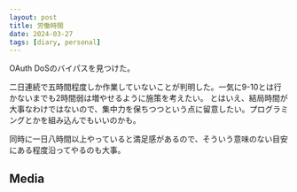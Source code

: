```yaml
---
layout: post
title: 労働時間
date: 2024-03-27
tags: [diary, personal]
---
```


OAuth DoSのバイパスを見つけた。

二日連続で五時間程度しか作業していないことが判明した。一気に9-10とは行かないまでも2時間弱は増やせるように施策を考えたい。
とはいえ、結局時間が大事なわけではないので、集中力を保ちつつという点に留意したい。プログラミングとかを組み込んでもいいのかも。

同時に一日八時間以上やっていると満足感があるので、そういう意味のない目安にある程度沿ってやるのも大事。

## Media

<div style="display: flex; flex-wrap: wrap; gap: 10px;"><img src="https://lh3.googleusercontent.com/lr/AAJ1LKdZHo5MxnHkCb7_5yE4lVIiKumlrRj1OFUs18C79QG98lP8hJtZ6QDfY6ec3Fw1XbdzudDlaZAWrixZwzCpYayi00qiSAK3U91DveOkBJknxi8VTvRqyCnK7-c14Mu6v88kJezfL1Exbw_lB43cB1tEJrBtLWjSheWEMCoMWTc0sTI33RrrY1bpTLcCTEe7SIIii3vtYNIo8uzZDqV7HeFvUspFBw-LjnSSxebvPGy3BE4OisaymJMJBNK2sxdZI9v7-O4F-Zdam6Q79NT1iihakj_T5Cp9bOdmdBTGpX5YtugvwnZtLbxTY1filyhWW0tC6Ex5kLhPw7lufkdqM1VQzuOuML38P24qGbcvrSiAyCKy29rm8ueXJCxGc2lzMLwc7GNXeoXxNlAUmxLNkis59X8Jww6Oeozv-Kuyb7Nzt4V8dCWJHLkuaM76DWF9k3QLvi_WvKVIZd0binu97YmBhg2L4J0Be1xM84GVe6Lw7e9glSsom-m4Aj8_OcTb8UY2DRr03CUk2j-tmsFf2IfzqzKY9O-yo4sA5OEK0csgvFzALqq4A24rENtyY8U1D5H4lNr-BVSmjYlbg8DcsV9NJ7dlj9-VyHcnFqqLUGYtL4hyf4332DX1wnnnNURt8HZGYQVDiADZvzyjFn03YrQPstDbJjl3zFfzv_G7baBuGCV2ti9iYWd-XZsx-5SsIYBcqh5XMkWFyg8sxO-sPR5cpJD_bBpxUKYoQVM3Ry95ComJ9lb0nUXcoIuCj1-oM83nwBI-oN5-zDosvnyDWd8oyXScLqY1Bp0tOLqZNcWOt5jVa0SP8gWrBfLtyB8JySJJ6qtE2buFnzVE7bRotQ0NhH3bx7YiTp0tCZAETTONQ6Q8idd21gSV4e2Djz4zniWHkMf2fnSRSFBELokS9UBpHzWlq0fQ9IPpaaZWwrO4TqxqaZklkSqz75iYPMMwlGXqrGoarNR8rXgxowC0kq6XG8oy4A" alt="" style="max-width: 100%; height: auto;"><br> <img src="https://lh3.googleusercontent.com/lr/AAJ1LKf0tiuEz7Fm8yMSeDipI2rJNdSoVyHrkVRlIzc_ojdfSBCiMI0O8pDLnBKl1d0LGYWsBO01PrQnPafhUJYRtOaUL05ssCnv5fD59O2r6l3wsXzE7R7utiF7lVl6ImWq6JWWn78Q3OCxFBJXcIk7qf9GpOT5zjEX_yAOnniGWB-vA1dUgoGNILpLs-phJ1azQ7m1y00AWFv8kj4YfJ6IBdXwcTYS5DrXCzXpLg9MJLGJQ907QrNitPhEtqIVyft50XckhBxbaXr9E4DF5doA82KwqMnQnubtHhRGgw5A7rU6pybCmJivyWHq6lDArhyJLYUej8jCtxc_fPcaM1K3J9EmEETqvGgGd3kn3lhtCE_7Ec2dufHlVxWvuv5jTwt1ImB5GCFWUv0fbyYlaGcXMJh-_GEFWwVQ4bcCK8EJNLypBRKhkrWgkBHJ36GK4dvxrojC7tCDK_Q4L5Sx6IGg1rIBS4khyZC2_FCXPikNUl9okINQNZqQ57M-bKpI3L9odjvMuF1b9kjn7qGrRlP46s0QqVep5au6TYJkvocsiDsGU2u8I0BYlN-YNJYcAF8BlmliGqxjR_iT4i0Im42vBHmpiSk1t8E_QUXwo72PAvzA2P7f24fpXBnoyKxnH3APYuFYrqY6t8RxZcrERLMoyJlwCZkgT3jzdqon3bKU7OUNhh2wuiUQpCLQahDIz2mhBmkMywO480VENALYZWyXL30yLrHnd_Ar-yoqUtgI14QO1-wfhKHadSWWvf6ncgAX6IGoiADscu_KT9CM0q04vn-pcEkG090ERHXa9y5il9NwAHYtD8JBWgfPNXn43jwyrH72W-PrYhrCTfCNJ2J8xVEDZUgO7dCe7nSVYBw6OLGXn4GYCJk9JbCqNf4BVhQGkVhgCUGUpbttQV-E3GmGqRs0-Rk2tOpnec705M8W8v1L72WgPVec0CcRo3XFrxXG3HrgDSatRHf3WoV_bHRL6dglaWIrYA" alt="" style="max-width: 100%; height: auto;"><br> <img src="https://lh3.googleusercontent.com/lr/AAJ1LKeC4U9F9TUaewPPzSGtebkIlLAYgaRfSoRSSyh1dl5oGENXRzXnvggEm_LjxGx8qsSCK-zyIJIsYSKs5X3VZ93rqW2dKTFl5L7Kp760INFXUA9KAx_r4yu6HUCiBclF9pqNCQ73DwBzsCht2cqudNW4VwxPDiMRhR5ab4EarqgVJjqXDefaqhwdgny5UDDJJaNbXCAEnDLTg_00BMEk0JcY6eqhjZ64Y_5pQ-2T6wtW2iYkUhvyTSqnTE1GezFe7XA0VZfAj1CQ3bQwYtgW6qtG6rSWKewodnlVQYkaEykv8qveFC4bC8E8DEhocB1RM0StZvAA1FydPc1InvtUS6Zjntj5L89YR5Du8Nx7lAriLj_-zPu9d1jcGXx8B0i5hjQ1hqf0o13pTSNsw597wLzTgK-orAtJgGZB-vu_UgiUXsA6hAfTsTryFkZn95S3EEL-k4SgsHYZ80gM-JCn8U4LYs-dARTtOQtEhCB9AGhJNFFsQNGv0VqOEDUm9vLRIsmm-SuTTBmDyh_bjcVgsh2YWmOPomgXPGIwLfyXUsvCfV3rjSkYxn_vZCqYtysDeyT3LmRFG1D80UjiK0HvS0GMSE6MdpaBjcF1JRiVgfsiuuXP7GoEf7dsFNmQI6LJhCzhQ4DxL7oGtQPW4uM3izGZYdSk0WqEXSnfO1jZHO0kJNqDLI8A9itiJ0T2dm3iN0_dccZ-nanLljtB-WqAMQlt-7oP0W2KgqbGKEiJI9jMI0nnZxcWVSilvvpbxfVuKZaus46SeonELB3CLZnL0nrcGtBczJ1LkI0Qmo9ovc-MB4BAFupFWWfEtB3AtAgjgeRZ8DH4LJquTbburb9w3P9G9pAwUexrzsvkd4QL_n2mSGXpW_JqdJPKCgwxU88uzIUdh0MqRwQdcBqW_JyyVpoCD4s4dm6QKU2h1mZSHvQghs-ioPdROwbAIQdOOCYZx2Y5IaoK57LdBsBiu98eDXW1tICPbg" alt="" style="max-width: 100%; height: auto;"><br> <img src="https://lh3.googleusercontent.com/lr/AAJ1LKfVJNOwryFn8qQ3nrEJ2hX8uvwAMQhQKWsH0HgjN9UzQhRtl_j-TnWj-6wHXReWgATOjVWRf6SgV3KoxxiSZtptUFXNvFyDrYi8iBKurmcqNapM34qBTVrwWNVWGUYxgVfCpkxeLKh-MnWlva6LUtV6hzD0j7TJAak90dRIiO4Dh5qXgoNkPBwHwo7VOv6WTtKrwFj3e_2EMSIGamVEGOM4PjOUMLq8K8XzACbCnaEFpiZeoWF3YzXvp9aLWfxPQCif0ECsBD6_2aZZWcyHNwrpCBgStTEOg0Un1pDVqe0eYZmqA360nQ7ytQHq7sYYVmxr-KWLDxhG8ppA-vFYbHj6hg3qaUqJovcV9DG5jcaMozPhO3AfTjR4WS7NcYM0zV9KzGWpTU_zXgdj9noNvTCRrhhHqxCbGps_EVGFieXYspUke69FArPoX3vnScHsLEtdBkapPA5k36iJ9mV5w66kCwP7wIrC09QzaudEoyoJXBTPVYb5azW4egToSuIdvtlKYFvYdkxTSPDh4yYvPzeC25JdCL28TlautzCWBew5EM3t9idOqCuL_IEQ44e802k27Ytr6Y6gefqgmkBvlr1n9Q66lx1Vup2vT8-JCfnU-DO3vQgB201-fVIkTKYpYMnhtYZqQvvjmFHmHu68UB6nfXNLXpchdsrEmIPzObk1_9BPxcrGWwa8uZX6SLqdpplx5-m5rbBJ6PaGMJez1dch7Zn7vDGQRX0D_wBeJeV0uD733e3pPW3zmclwEYBJkrC-nvIOhVMcNh8Wti8hAFN6urfviHaW4scE8Unn1vXVELkYJ7dldIVOAc-usNSX5mvlkAD_QcXtu0W7Y67mA3TBZje-kU4U3MxyRWxgeGz4MX2fs25K3Gwpdg8HVt6SPT36by92PclwyMT7ElZFoS1z7PWG_qX319CyqjXdyoBC8oxgBXJ7mLSlLhhxqDfh-6ukMOBVVdeolWui79-LMqsyJdKWfA" alt="" style="max-width: 100%; height: auto;"><br></div>
